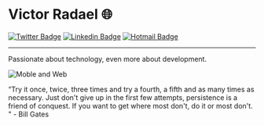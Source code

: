 # Victor Radael 🌐

[![Twitter Badge](https://img.shields.io/badge/-@victorradael-071753?style=flat-square&labelColor=071753&logo=twitter&logoColor=white&link=https://twitter.com/victorradael)](https://twitter.com/victorradael)
[![Linkedin Badge](https://img.shields.io/badge/-Victor%20Radael-071753?style=flat-square&logo=Linkedin&logoColor=white&link=https://www.linkedin.com/in/victorradael/)](https://www.linkedin.com/in/victorradael/)
[![Hotmail Badge](https://img.shields.io/badge/-victorradael@hotmail.com-071753?style=flat-square&logo=Microsoft&logoColor=white&link=mailto:victorradael@hotmail.com)](mailto:victorradael@hotmail.com)

---

Passionate about technology, even more about development.

![Moble and Web](https://lh3.googleusercontent.com/proxy/r52sFd8nNNKV5jgyLZD7-EXTEub6g_wxCJcwIJAoBskEsjHlXeAIx4hW7Is-DqMwzZJZvgvq4hekJa_kb279wlBbYbBar9FxQRx3H4YOfrV3xkPBPgw)

“Try it once, twice, three times and try a fourth, a fifth and as many times as necessary. Just don't give up in the first few attempts, persistence is a friend of conquest. If you want to get where most don't, do it or most don't. " - Bill Gates
